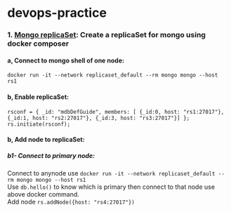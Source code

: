 # devops-practice
### 1. [Mongo replicaSet](https://github.com/ngonhan2k5/devops-practice/tree/master/replicaSet): Create a replicaSet for mongo using docker composer
#### a, Connect to mongo shell of one node:
```docker run -it --network replicaset_default --rm mongo mongo --host rs1```
#### b, Enable replicaSet:
```
rsconf = { _id: "mdbDefGuide", members: [ {_id:0, host: "rs1:27017"}, {_id:1, host: "rs2:27017"}, {_id:3, host: "rs3:27017"}] }; 
rs.initiate(rsconf);
```
#### b, Add node to replicaSet:
##### b1- Connect to primary node:
Connect to anynode use 
```docker run -it --network replicaset_default --rm mongo mongo --host rs1``` \
Use ```db.hello()``` to know which is primary then connect to that node use above docker command. \
Add node
```rs.addNode({host: "rs4:27017"})```
